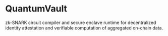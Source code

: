 # QuantumVault
zk-SNARK circuit compiler and secure enclave runtime for decentralized identity attestation and verifiable computation of aggregated on-chain data.
